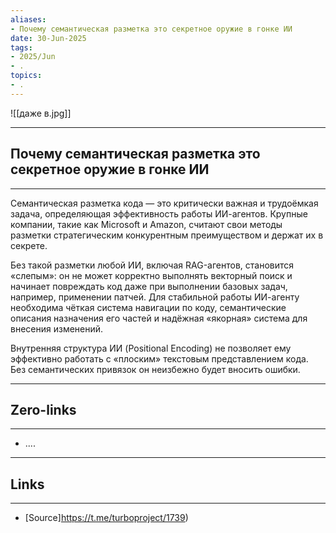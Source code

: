```yaml
---
aliases: 
- Почему семантическая разметка это секретное оружие в гонке ИИ 
date: 30-Jun-2025
tags:
- 2025/Jun
- .
topics:
- .
---
```

![[даже в.jpg]]

-----
##  Почему семантическая разметка это секретное оружие в гонке ИИ 
-----
Семантическая разметка кода — это критически важная и трудоёмкая задача, определяющая эффективность работы ИИ-агентов. Крупные компании, такие как Microsoft и Amazon, считают свои методы разметки стратегическим конкурентным преимуществом и держат их в секрете.

Без такой разметки любой ИИ, включая RAG-агентов, становится «слепым»: он не может корректно выполнять векторный поиск и начинает повреждать код даже при выполнении базовых задач, например, применении патчей. Для стабильной работы ИИ-агенту необходима чёткая система навигации по коду, семантические описания назначения его частей и надёжная «якорная» система для внесения изменений.

Внутренняя структура ИИ (Positional Encoding) не позволяет ему эффективно работать с «плоским» текстовым представлением кода. Без семантических привязок он неизбежно будет вносить ошибки.

---
## Zero-links
---
- ....

---
## Links
---
- [Source]https://t.me/turboproject/1739)